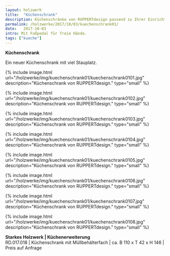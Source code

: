 ```yaml
---
layout: holzwerk
title:  "Küchenschrank"
description: Küchenschränke von RUPPERTdesign passend zu Ihrer Einrichtung.
permalink: /holzwerke/2017/10/03/kuechenschrank01/
date:   2017-10-03
intro: Mit Fußpedal für freie Hände.
tags: ["kueche"]
---
```


**Küchenschrank**

Ein  neuer Küchenschrank mit viel Stauplatz.


{% include image.html url="/holzwerke/img/kuechenschrank01/kuechenschrank0101.jpg" description="Küchenschrank von RUPPERTdesign." type="small" %}

{% include image.html url="/holzwerke/img/kuechenschrank01/kuechenschrank0102.jpg" description="Küchenschrank von RUPPERTdesign." type="small" %}

{% include image.html url="/holzwerke/img/kuechenschrank01/kuechenschrank0103.jpg" description="Küchenschrank von RUPPERTdesign." type="small" %}

{% include image.html url="/holzwerke/img/kuechenschrank01/kuechenschrank0104.jpg" description="Küchenschrank von RUPPERTdesign." type="small" %}

{% include image.html url="/holzwerke/img/kuechenschrank01/kuechenschrank0105.jpg" description="Küchenschrank von RUPPERTdesign." type="small" %}

{% include image.html url="/holzwerke/img/kuechenschrank01/kuechenschrank0106.jpg" description="Küchenschrank von RUPPERTdesign." type="small" %}

{% include image.html url="/holzwerke/img/kuechenschrank01/kuechenschrank0107.jpg" description="Küchenschrank von RUPPERTdesign." type="small" %}

{% include image.html url="/holzwerke/img/kuechenschrank01/kuechenschrank0108.jpg" description="Küchenschrank von RUPPERTdesign." type="small" %}



**Starkes Holzwerk \| Küchenerweiterung**    
RD.017.018  \|  Küchenschrank mit Müllbehälterfach \| ca. B 110 x T 42 x H 146 \|  Preis auf Anfrage
